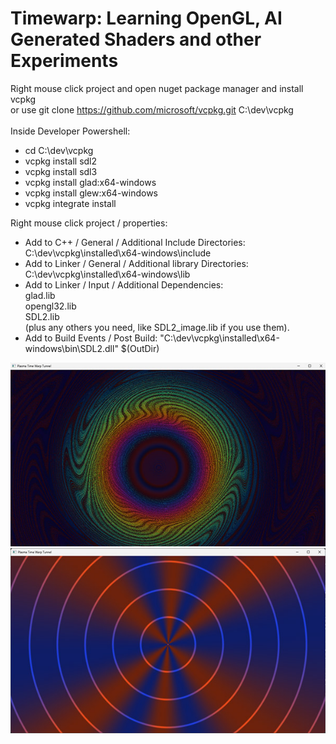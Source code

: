 # Timewarp: Learning OpenGL, AI Generated Shaders and other Experiments
Right mouse click project and open nuget package manager and install vcpkg<br>
or use git clone https://github.com/microsoft/vcpkg.git C:\dev\vcpkg<br><br>
Inside Developer Powershell:<br>
- cd C:\dev\vcpkg
- vcpkg install sdl2<br>
- vcpkg install sdl3<br>
- vcpkg install glad:x64-windows<br>
- vcpkg install glew:x64-windows<br>
- vcpkg integrate install<br>

Right mouse click project / properties:<br>
- Add to C++ / General / Additional Include Directories: C:\dev\vcpkg\installed\x64-windows\include<br>
- Add to Linker / General / Additional library Directories: C:\dev\vcpkg\installed\x64-windows\lib<br>
- Add to  Linker / Input /  Additional Dependencies:<br>
glad.lib<br>
opengl32.lib<br>
SDL2.lib<br>
(plus any others you need, like SDL2_image.lib if you use them).<br>
- Add to Build Events / Post Build: "C:\dev\vcpkg\installed\x64-windows\bin\SDL2.dll" $(OutDir)

<img src=https://github.com/RayColt/timewarp/blob/master/.gitfiles/timewarp.jpg />
<img src=https://github.com/RayColt/timewarp/blob/master/.gitfiles/timewarp2.jpg />
